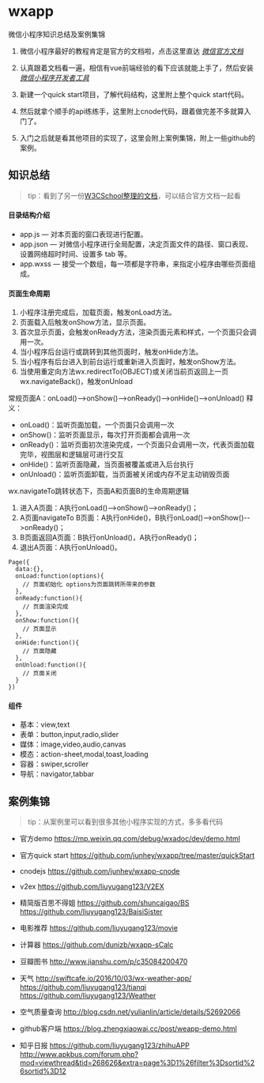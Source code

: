 # wxapp
微信小程序知识总结及案例集锦

1. 微信小程序最好的教程肯定是官方的文档啦，点击这里直达 *[微信官方文档](https://mp.weixin.qq.com/debug/wxadoc/dev/index.html)*

2. 认真跟着文档看一遍，相信有vue前端经验的看下应该就能上手了，然后安装 *[微信小程序开发者工具](https://mp.weixin.qq.com/debug/wxadoc/dev/devtools/download.html)*

3. 新建一个quick start项目，了解代码结构，这里附上整个quick start代码。

4. 然后就拿个顺手的api练练手，这里附上cnode代码，跟着做完差不多就算入门了。

5. 入门之后就是看其他项目的实现了，这里会附上案例集锦，附上一些github的案例。


## 知识总结

> tip：看到了另一份[W3CSchool整理的文档](http://www.w3cschool.cn/weixinapp/)，可以结合官方文档一起看

#### 目录结构介绍

- app.js — 对本页面的窗口表现进行配置。
- app.json — 对微信小程序进行全局配置，决定页面文件的路径、窗口表现、设置网络超时时间、设置多 tab 等。
- app.wxss — 接受一个数组，每一项都是字符串，来指定小程序由哪些页面组成。

#### 页面生命周期

1. 小程序注册完成后，加载页面，触发onLoad方法。
2. 页面载入后触发onShow方法，显示页面。
3. 首次显示页面，会触发onReady方法，渲染页面元素和样式，一个页面只会调用一次。
4. 当小程序后台运行或跳转到其他页面时，触发onHide方法。
5. 当小程序有后台进入到前台运行或重新进入页面时，触发onShow方法。
6. 当使用重定向方法wx.redirectTo(OBJECT)或关闭当前页返回上一页wx.navigateBack()，触发onUnload

常规页面A：onLoad()-->onShow()-->onReady()-->onHide()-->onUnload()
释义：
- onLoad()：监听页面加载，一个页面只会调用一次
- onShow()：监听页面显示，每次打开页面都会调用一次
- onReady()：监听页面初次渲染完成，一个页面只会调用一次，代表页面加载完毕，视图层和逻辑层可进行交互
- onHide()：监听页面隐藏，当页面被覆盖或进入后台执行
- onUnload()：监听页面卸载，当页面被关闭或内存不足主动销毁页面

wx.navigateTo跳转状态下，页面A和页面B的生命周期逻辑
1. 进入A页面：A执行onLoad()-->onShow()-->onReady()；
2. A页面navigateTo B页面：A执行onHide()，B执行onLoad()-->onShow()-->onReady()；
3. B页面返回A页面：B执行onUnload()，A执行onReady()；
4. 退出A页面：A执行onUnload()。
```
Page({
  data:{},
  onLoad:function(options){
    // 页面初始化 options为页面跳转所带来的参数
  },
  onReady:function(){
    // 页面渲染完成
  },
  onShow:function(){
    // 页面显示
  },
  onHide:function(){
    // 页面隐藏
  },
  onUnload:function(){
    // 页面关闭
  }
})
```

#### 组件

- 基本：view,text
- 表单：button,input,radio,slider
- 媒体：image,video,audio,canvas
- 模态：action-sheet,modal,toast,loading
- 容器：swiper,scroller
- 导航：navigator,tabbar



## 案例集锦

> tip：从案例里可以看到很多其他小程序实现的方式，多多看代码

- 官方demo
https://mp.weixin.qq.com/debug/wxadoc/dev/demo.html

- 官方quick start
https://github.com/junhey/wxapp/tree/master/quickStart

- cnodejs
https://github.com/junhey/wxapp-cnode

- v2ex
https://github.com/liuyugang123/V2EX

- 精简版百思不得姐
https://github.com/shuncaigao/BS
https://github.com/liuyugang123/BaisiSister

- 电影推荐
https://github.com/liuyugang123/movie


- 计算器 
https://github.com/dunizb/wxapp-sCalc

- 豆瓣图书 
http://www.jianshu.com/p/c35084200470

- 天气 
http://swiftcafe.io/2016/10/03/wx-weather-app/
https://github.com/liuyugang123/tianqi
https://github.com/liuyugang123/Weather

- 空气质量查询 
http://blog.csdn.net/yulianlin/article/details/52692066

- github客户端 
https://blog.zhengxiaowai.cc/post/weapp-demo.html

- 知乎日报 
https://github.com/liuyugang123/zhihuAPP
http://www.apkbus.com/forum.php?mod=viewthread&tid=268626&extra=page%3D1%26filter%3Dsortid%26sortid%3D12



